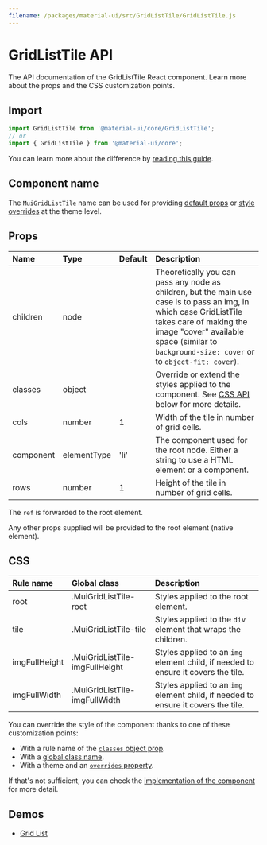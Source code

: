 ```yaml
---
filename: /packages/material-ui/src/GridListTile/GridListTile.js
---
```


<!--- This documentation is automatically generated, do not try to edit it. -->

# GridListTile API

<p class="description">The API documentation of the GridListTile React component. Learn more about the props and the CSS customization points.</p>

## Import

```js
import GridListTile from '@material-ui/core/GridListTile';
// or
import { GridListTile } from '@material-ui/core';
```

You can learn more about the difference by [reading this guide](/guides/minimizing-bundle-size/).



## Component name

The `MuiGridListTile` name can be used for providing [default props](/customization/globals/#default-props) or [style overrides](/customization/globals/#css) at the theme level.

## Props

| Name | Type | Default | Description |
|:-----|:-----|:--------|:------------|
| <span class="prop-name">children</span> | <span class="prop-type">node</span> |  | Theoretically you can pass any node as children, but the main use case is to pass an img, in which case GridListTile takes care of making the image "cover" available space (similar to `background-size: cover` or to `object-fit: cover`). |
| <span class="prop-name">classes</span> | <span class="prop-type">object</span> |  | Override or extend the styles applied to the component. See [CSS API](#css) below for more details. |
| <span class="prop-name">cols</span> | <span class="prop-type">number</span> | <span class="prop-default">1</span> | Width of the tile in number of grid cells. |
| <span class="prop-name">component</span> | <span class="prop-type">elementType</span> | <span class="prop-default">'li'</span> | The component used for the root node. Either a string to use a HTML element or a component. |
| <span class="prop-name">rows</span> | <span class="prop-type">number</span> | <span class="prop-default">1</span> | Height of the tile in number of grid cells. |

The `ref` is forwarded to the root element.

Any other props supplied will be provided to the root element (native element).

## CSS

| Rule name | Global class | Description |
|:-----|:-------------|:------------|
| <span class="prop-name">root</span> | <span class="prop-name">.MuiGridListTile-root</span> | Styles applied to the root element.
| <span class="prop-name">tile</span> | <span class="prop-name">.MuiGridListTile-tile</span> | Styles applied to the `div` element that wraps the children.
| <span class="prop-name">imgFullHeight</span> | <span class="prop-name">.MuiGridListTile-imgFullHeight</span> | Styles applied to an `img` element child, if needed to ensure it covers the tile.
| <span class="prop-name">imgFullWidth</span> | <span class="prop-name">.MuiGridListTile-imgFullWidth</span> | Styles applied to an `img` element child, if needed to ensure it covers the tile.

You can override the style of the component thanks to one of these customization points:

- With a rule name of the [`classes` object prop](/customization/components/#overriding-styles-with-classes).
- With a [global class name](/customization/components/#overriding-styles-with-global-class-names).
- With a theme and an [`overrides` property](/customization/globals/#css).

If that's not sufficient, you can check the [implementation of the component](https://github.com/mui-org/material-ui/blob/master/packages/material-ui/src/GridListTile/GridListTile.js) for more detail.

## Demos

- [Grid List](/components/grid-list/)

